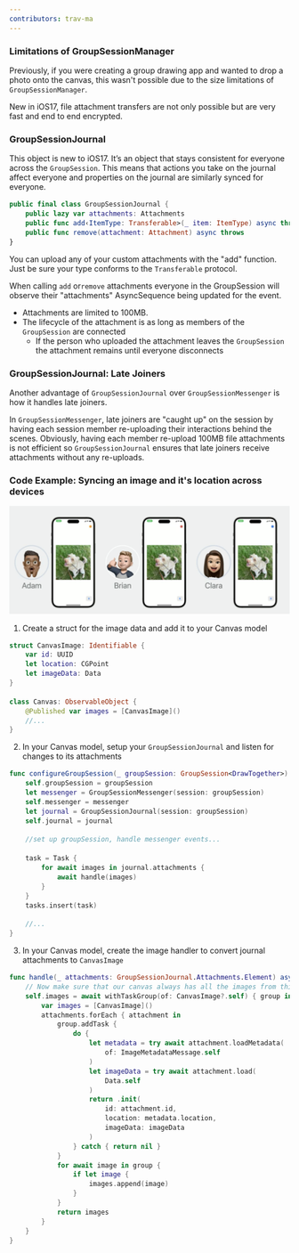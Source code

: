 ```yaml
---
contributors: trav-ma
---
```


### Limitations of GroupSessionManager

Previously, if you were creating a group drawing app and wanted to drop a photo onto the canvas, this wasn't possible due to the size limitations of `GroupSessionManager`.

New in iOS17, file attachment transfers are not only possible but are very fast and end to end encrypted.

### GroupSessionJournal

This object is new to iOS17. It’s an object that stays consistent for everyone across the `GroupSession`. This means that actions you take on the journal affect everyone and properties on the journal are similarly synced for everyone.

```swift
public final class GroupSessionJournal {
    public lazy var attachments: Attachments
    public func add‹ItemType: Transferable>(_ item: ItemType) async throws → Attachment
    public func remove(attachment: Attachment) async throws
}
```

You can upload any of your custom attachments with the "add" function. Just be sure your type conforms to the `Transferable` protocol. 

When calling `add` or`remove` attachments everyone in the GroupSession will observe their "attachments" AsyncSequence being updated for the event.

- Attachments are limited to 100MB.
- The lifecycle of the attachment is as long as members of the `GroupSession` are connected
	- If the person who uploaded the attachment leaves the `GroupSession` the attachment remains until everyone disconnects

### GroupSessionJournal: Late Joiners

Another advantage of `GroupSessionJournal` over `GroupSessionMessenger` is how it handles late joiners. 

In `GroupSessionMessenger`, late joiners are "caught up" on the session by having each session member re-uploading their interactions behind the scenes. Obviously, having each member re-upload 100MB file attachments is not efficient so `GroupSessionJournal` ensures that late joiners receive attachments without any re-uploads. 

### Code Example: Syncing an image and it's location across devices

![Example: Sync image across devices][10241-example-code-shareplay-attachments]

1) Create a struct for the image data and add it to your Canvas model

```swift
struct CanvasImage: Identifiable {
    var id: UUID
    let location: CGPoint
    let imageData: Data
}

class Canvas: ObservableObject {
    @Published var images = [CanvasImage]()
    //...
}
```

2) In your Canvas model, setup your `GroupSessionJournal` and listen for changes to its attachments

```swift
func configureGroupSession(_ groupSession: GroupSession<DrawTogether>) {
    self.groupSession = groupSession
    let messenger = GroupSessionMessenger(session: groupSession)
    self.messenger = messenger
    let journal = GroupSessionJournal(session: groupSession)
    self.journal = journal
    
    //set up groupSession, handle messenger events...
    
    task = Task {
        for await images in journal.attachments {
            await handle(images)
        }
    }
    tasks.insert(task)

    //...
}
```

3) In your Canvas model, create the image handler to convert journal attachments to `CanvasImage`

```swift
func handle(_ attachments: GroupSessionJournal.Attachments.Element) async {
    // Now make sure that our canvas always has all the images from this sequence.
    self.images = await withTaskGroup(of: CanvasImage?.self) { group in
        var images = [CanvasImage]()
        attachments.forEach { attachment in
            group.addTask {
                do {
                    let metadata = try await attachment.loadMetadata(
                        of: ImageMetadataMessage.self
                    )
                    let imageData = try await attachment.load(
                        Data.self
                    )
                    return .init(
                        id: attachment.id,
                        location: metadata.location,
                        imageData: imageData
                    )
                } catch { return nil }
            }
            for await image in group {
                if let image {
                    images.append(image)
                }
            }
            return images
        }
    }
}
```

[10241-example-code-shareplay-attachments]: ../../../images/notes/wwdc23/10241/example-code-shareplay-attachments.png
